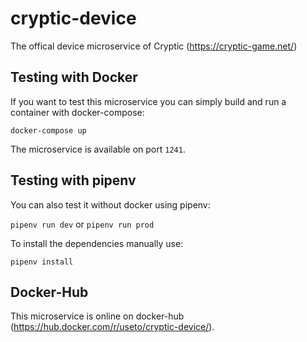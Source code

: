cryptic-device
============

The offical device microservice of Cryptic (https://cryptic-game.net/)

## Testing with Docker

If you want to test this microservice you can simply build and run a container with docker-compose:

`docker-compose up`

The microservice is available on port `1241`.

## Testing with pipenv

You can also test it without docker using pipenv:

`pipenv run dev` or `pipenv run prod`

To install the dependencies manually use:

`pipenv install`

## Docker-Hub

This microservice is online on docker-hub (https://hub.docker.com/r/useto/cryptic-device/).
